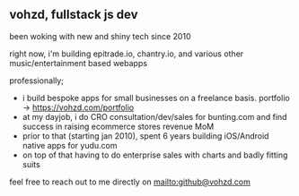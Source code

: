 ## vohzd, fullstack js dev

been woking with new and shiny tech since 2010

right now, i'm building epitrade.io, chantry.io, and various other music/entertainment based webapps

professionally;

- i build bespoke apps for small businesses on a freelance basis. portfolio -> https://vohzd.com/portfolio
- at my dayjob, i do CRO consultation/dev/sales for bunting.com and find success in raising ecommerce stores revenue MoM
- prior to that (starting jan 2010), spent 6 years building iOS/Android native apps for yudu.com
- on top of that having to do enterprise sales with charts and badly fitting suits

feel free to reach out to me directly on [mailto:github@vohzd.com](github@vohzd.com)
